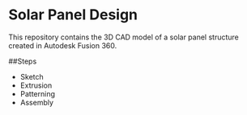 # Solar Panel Design
This repository contains the 3D CAD model of a solar panel structure created in Autodesk Fusion 360. 

 ##Steps
  - Sketch
  - Extrusion
  - Patterning
  - Assembly

